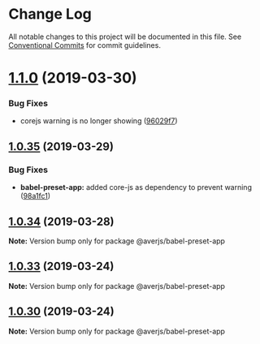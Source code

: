 # Change Log

All notable changes to this project will be documented in this file.
See [Conventional Commits](https://conventionalcommits.org) for commit guidelines.

# [1.1.0](https://github.com/exreplay/aver.js/compare/v1.0.35...v1.1.0) (2019-03-30)


### Bug Fixes

* corejs warning is no longer showing ([96029f7](https://github.com/exreplay/aver.js/commit/96029f7))





## [1.0.35](https://github.com/exreplay/aver.js/compare/v1.0.34...v1.0.35) (2019-03-29)


### Bug Fixes

* **babel-preset-app:** added core-js as dependency to prevent warning ([98a1fc1](https://github.com/exreplay/aver.js/commit/98a1fc1))





## [1.0.34](https://github.com/exreplay/aver.js/compare/v1.0.33...v1.0.34) (2019-03-28)

**Note:** Version bump only for package @averjs/babel-preset-app





## [1.0.33](https://github.com/exreplay/aver.js/compare/v1.0.32...v1.0.33) (2019-03-24)

**Note:** Version bump only for package @averjs/babel-preset-app





## [1.0.30](https://github.com/exreplay/aver.js/compare/v1.0.29...v1.0.30) (2019-03-24)

**Note:** Version bump only for package @averjs/babel-preset-app
